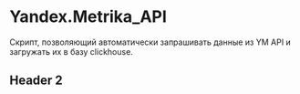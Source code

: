 # Yandex.Metrika_API
Скрипт, позволяющий автоматически запрашивать данные из YM API и загружать их в базу clickhouse.

## Header 2